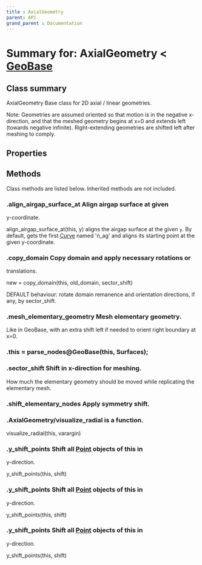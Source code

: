 ```yaml
---
title : AxialGeometry
parent: API
grand_parent : Documentation
---
```

# Summary for: **AxialGeometry**  < [GeoBase](GeoBase.html)

## Class summary

AxialGeometry Base class for 2D axial / linear geometries.

Note: Geometries are assumed oriented so that motion is in the
negative x-direction, and that the meshed geometry begins at x=0 and
extends left (towards negative infinite). Right-extending geometries
are shifted left after meshing to comply.

## Properties


## Methods

Class methods are listed below. Inherited methods are not included.

### .**align_airgap_surface_at** Align airgap surface at given
y-coordinate.

align_airgap_surface_at(this, y) aligns the airgap surface at
the given `y`. By default, gets the first [Curve](Curve.html) named
'n_ag' and aligns its starting point at the given
y-coordinate.

### .**copy_domain** Copy domain and apply necessary rotations or
translations.

new = copy_domain(this, old_domain, sector_shift)

DEFAULT behaviour: rotate domain remanence and orientation
directions, if any, by sector_shift.

### .**mesh_elementary_geometry** Mesh elementary geometry.

Like in GeoBase, with an extra shift left if needed to orient
right boundary at x=0.

### .this = **parse_nodes**@GeoBase(this, Surfaces);

### .**sector_shift** Shift in x-direction for meshing.

How much the elementary geometry should be moved while
replicating the elementary mesh.

### .**shift_elementary_nodes** Apply symmetry shift.

### .AxialGeometry/**visualize_radial** is a function.
visualize_radial(this, varargin)

### .y_shift_points Shift all [Point](Point.html) objects of this in
y-direction.

y_shift_points(this, shift)

### .y_shift_points Shift all [Point](Point.html) objects of this in
y-direction.

y_shift_points(this, shift)

### .**y_shift_points** Shift all [Point](Point.html) objects of this in
y-direction.

y_shift_points(this, shift)


